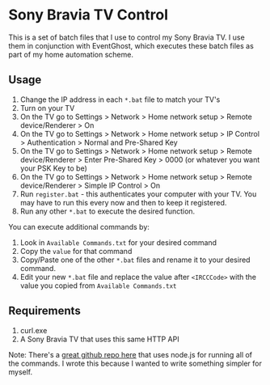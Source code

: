 # Sony Bravia TV Control

This is a set of batch files that I use to control my Sony Bravia TV. I use them in conjunction with EventGhost, which executes these batch files as part of my home automation scheme.

## Usage

1. Change the IP address in each `*.bat` file to match your TV's
2. Turn on your TV
3. On the TV go to Settings > Network > Home network setup > Remote device/Renderer > On
4. On the TV go to Settings > Network > Home network setup > IP Control > Authentication > Normal and Pre-Shared Key
5. On the TV go to Settings > Network > Home network setup > Remote device/Renderer > Enter Pre-Shared Key > 0000 (or whatever you want your PSK Key to be)
6. On the TV go to Settings > Network > Home network setup > Remote device/Renderer > Simple IP Control > On
7. Run `register.bat` - this authenticates your computer with your TV. You may have to run this every now and then to keep it registered.
8. Run any other `*.bat` to execute the desired function.

You can execute additional commands by:

1. Look in `Available Commands.txt` for your desired command
2. Copy the `value` for that command
3. Copy/Paste one of the other `*.bat` files and rename it to your desired command.
4. Edit your new `*.bat` file and replace the value after `<IRCCCode>` with the value you copied from `Available Commands.txt`

## Requirements

1. curl.exe
2. A Sony Bravia TV that uses this same HTTP API

Note:
There's a [great github repo here](https://github.com/alanreid/bravia) that uses node.js for running all of the commands. I wrote this because I wanted to write something simpler for myself.